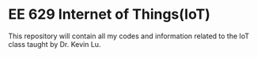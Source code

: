 # EE 629 Internet of Things(IoT)

This repository will contain all my codes and information related to the IoT class taught by Dr. Kevin Lu.
